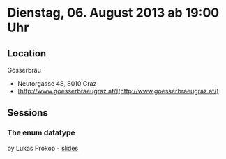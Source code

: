 # Dienstag, 06. August 2013 ab 19:00 Uhr

## Location

Gösserbräu

- Neutorgasse 48, 8010 Graz
- [http://www.goesserbraeugraz.at/](http://www.goesserbraeugraz.at/)

## Sessions

### The enum datatype

by Lukas Prokop - [slides](http://lukas-prokop.at/talks/pygraz-enum/)
